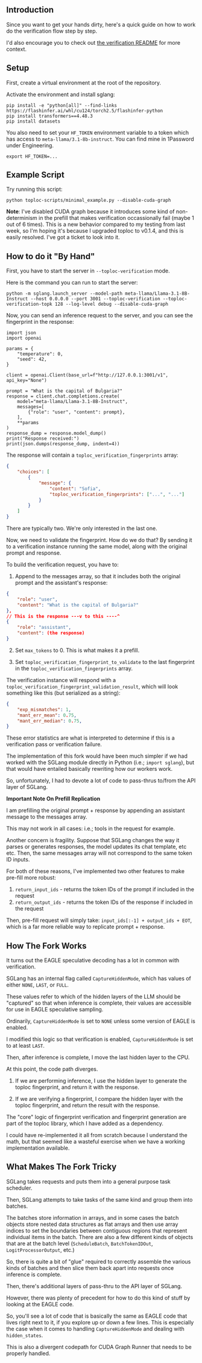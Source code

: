 ## Introduction

Since you want to get your hands dirty, here's a quick guide on how to work do the verification flow step by step.

I'd also encourage you to check out [the verification README](/VERIFICATION_README.md) for more context.

## Setup

First, create a virtual environment at the root of the repository.

Activate the environment and install sglang:

```
pip install -e "python[all]" --find-links https://flashinfer.ai/whl/cu124/torch2.5/flashinfer-python
pip install transformers==4.48.3
pip install datasets
```

You also need to set your `HF_TOKEN` environment variable to a token which has access to `meta-llama/3.1-8b-instruct`.  You can find mine in 1Password under Engineering.

```
export HF_TOKEN=...
```

## Example Script

Try running this script:

```
python toploc-scripts/minimal_example.py --disable-cuda-graph
```

**Note**: I've disabled CUDA graph because it introduces some kind of non-determinism in the prefill that makes verification occassionally fail (maybe 1 out of 6 times).  This is a new behavior compared to my testing from last week, so I'm hoping it's because I upgraded toploc to v0.1.4, and this is easily resolved.  I've got a ticket to look into it.

## How to do it "By Hand"

First, you have to start the server in `--toploc-verification` mode.

Here is the command you can run to start the server:
```
python -m sglang.launch_server --model-path meta-llama/Llama-3.1-8B-Instruct --host 0.0.0.0 --port 3001 --toploc-verification --toploc-verification-topk 128 --log-level debug --disable-cuda-graph
```

Now, you can send an inference request to the server, and you can see the fingerprint in the response:
```
import json
import openai

params = {
    "temperature": 0,
    "seed": 42,
}

client = openai.Client(base_url=f"http://127.0.0.1:3001/v1", api_key="None")

prompt = "What is the capital of Bulgaria?"
response = client.chat.completions.create(
    model="meta-llama/Llama-3.1-8B-Instruct",
    messages=[
        {"role": "user", "content": prompt},
    ],
    **params
)
response_dump = response.model_dump()
print("Response received:")
print(json.dumps(response_dump, indent=4))
```

The response will contain a `toploc_verification_fingerprints` array:
```json
{
    "choices": [
        {
            "message": {
                "content": "Sofia",
                "toploc_verification_fingerprints": ["...", "..."]
            }
        }
    ]
}
```

There are typically two.  We're only interested in the last one.

Now, we need to validate the fingerprint.  How do we do that?  By sending it to a verification instance running the same model, along with the original prompt and response.

To build the verification request, you have to:

1. Append to the messages array, so that it includes both the original prompt and the assistant's response:
```json
{
    "role": "user",
    "content": "What is the capital of Bulgaria?"
},
// This is the response ---v to this ----^
{
    "role": "assistant",
    "content": (the response)
}
```

2. Set `max_tokens` to 0. This is what makes it a prefill.

3. Set `toploc_verification_fingerprint_to_validate` to the last fingerprint in the `toploc_verification_fingerprints` array.

The verification instance will respond with a `toploc_verification_fingerprint_validation_result`, which will look something like this (but serialized as a string):

```json
{
    "exp_mismatches": 1,
    "mant_err_mean": 0.75,
    "mant_err_median": 0.75,
}
```

These error statistics are what is interpreted to determine if this is a verification pass or verification failure.


The implementation of this fork would have been much simpler if we had worked with the SGLang module directly in Python (i.e.; `import sglang`), but that would have entailed basically rewriting how our workers work.

So, unfortunately, I had to devote a lot of code to pass-thrus to/from the API layer of SGLang.

**Important Note On Prefill Replication**

I am prefilling the original prompt + response by appending an assistant message to the messages array.

This may not work in all cases: i.e.; tools in the request for example.

Another concern is fragility.  Suppose that SGLang changes the way it parses or generates responses, the model  updates its chat template, etc etc.  Then, the same messages array will not correspond to the same token ID inputs.

For both of these reasons, I've implemented two other features to make pre-fill more robust:
1. `return_input_ids` - returns the token IDs of the prompt if included in the request
2. `return_output_ids` - returns the token IDs of the response if included in the request

Then, pre-fill request will simply take:
`input_ids[:-1] + output_ids + EOT`, which is a far more reliable way to replicate prompt + response.

## How The Fork Works

It turns out the EAGLE speculative decoding has a lot in common with verification.

SGLang has an internal flag called `CaptureHiddenMode`, which has values of either `NONE`, `LAST`, or `FULL`.

These values refer to which of the hidden layers of the LLM should be "captured" so that when inference is complete, their values are accessible for use in EAGLE speculative sampling.

Ordinarily, `CaptureHiddenMode` is set to `NONE` unless some version of EAGLE is enabled.

I modified this logic so that verification is enabled, `CaptureHiddenMode` is set to at least `LAST`.

Then, after inference is complete, I move the last hidden layer to the CPU.

At this point, the code path diverges.

1. If we are performing inference, I use the hidden layer to generate the toploc fingerprint, and return it with the response.

2. If we are verifying a fingerprint, I compare the hidden layer with the toploc fingerprint, and return the result with the response.

The "core" logic of fingerprint verification and fingerprint generation are part of the toploc library, which I have added as a dependency.

I could have re-implemented it all from scratch because I understand the math, but that seemed like a wasteful exercise when we have a working implementation available.

## What Makes The Fork Tricky

SGLang takes requests and puts them into a general purpose task scheduler.

Then, SGLang attempts to take tasks of the same kind and group them into batches.

The batches store information in arrays, and in some cases the batch objects store nested data structures as flat arrays and then use array indices to set the boundaries between contiguous regions that represent individual items in the batch.  There are also a few different kinds of objects that are at the batch level (`ScheduleBatch`, `BatchTokenIDOut`, `LogitProcessorOutput`, etc.)

So, there is quite a bit of "glue" required to correctly assemble the various kinds of batches and then slice them back apart into requests once inference is complete.

Then, there's additional layers of pass-thru to the API layer of SGLang.

However, there was plenty of precedent for how to do this kind of stuff by looking at the EAGLE code.

So, you'll see a lot of code that is basically the same as EAGLE code that lives right next to it, if you explore up or down a few lines.  This is especially the case when it comes to handling `CaptureHiddenMode` and dealing with `hidden_states`.

This is also a divergent codepath for CUDA Graph Runner that needs to be properly handled.
